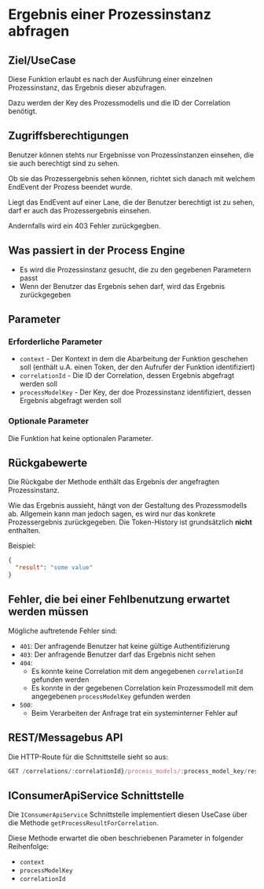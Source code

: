 # Ergebnis einer Prozessinstanz abfragen

## Ziel/UseCase

Diese Funktion erlaubt es nach der Ausführung einer einzelnen Prozessinstanz,
das Ergebnis dieser abzufragen.

Dazu werden der Key des Prozessmodells und die ID der Correlation benötigt.

## Zugriffsberechtigungen

Benutzer können stehts nur Ergebnisse von Prozessinstanzen einsehen, die sie
auch berechtigt sind zu sehen.

Ob sie das Prozessergebnis sehen können, richtet sich danach mit welchem
EndEvent der Prozess beendet wurde.

Liegt das EndEvent auf einer Lane, die der Benutzer berechtigt ist zu sehen,
darf er auch das Prozessergebnis einsehen.

Andernfalls wird ein 403 Fehler zurückgegben.

## Was passiert in der Process Engine

- Es wird die Prozessinstanz gesucht, die zu den gegebenen Parametern passt
- Wenn der Benutzer das Ergebnis sehen darf, wird das Ergebnis zurückgegeben

## Parameter

### Erforderliche Parameter

* `context` - Der Kontext in dem die Abarbeitung der Funktion geschehen soll
  (enthält u.A. einen Token, der den Aufrufer der Funktion identifiziert)
* `correlationId` - Die ID der Correlation, dessen Ergebnis abgefragt
  werden soll
* `processModelKey` - Der Key, der doe Prozessinstanz identifiziert, dessen
  Ergebnis abgefragt werden soll

### Optionale Parameter

Die Funktion hat keine optionalen Parameter.

## Rückgabewerte

Die Rückgabe der Methode enthält das Ergebnis der angefragten Prozessinstanz.

Wie das Ergebnis aussieht, hängt von der Gestaltung des Prozessmodells ab.
Allgemein kann man jedoch sagen, es wird nur das konkrete Prozessergebnis
zurückgegeben.
Die Token-History ist grundsätzlich **nicht** enthalten.

Beispiel:

```JSON
{
  "result": "some value"
}
```

## Fehler, die bei einer Fehlbenutzung erwartet werden müssen

Mögliche auftretende Fehler sind:
- `401`: Der anfragende Benutzer hat keine gültige Authentifizierung
- `403`: Der anfragende Benutzer darf das Ergebnis nicht sehen
- `404`:
  - Es konnte keine Correlation mit dem angegebenen `correlationId`
    gefunden werden
  - Es konnte in der gegebenen Correlation kein Prozessmodell mit dem
    angegebenen `processModelKey` gefunden werden
- `500`:
  - Beim Verarbeiten der Anfrage trat ein systeminterner Fehler auf

## REST/Messagebus API

Die HTTP-Route für die Schnittstelle sieht so aus:

```JavaScript
GET /correlations/:correlationId}/process_models/:process_model_key/result
```

## IConsumerApiService Schnittstelle

Die `IConsumerApiService` Schnittstelle implementiert diesen UseCase über die
Methode `getProcessResultForCorrelation`.

Diese Methode erwartet die oben beschriebenen Parameter
in folgender Reihenfolge:
- `context`
- `processModelKey`
- `correlationId`

